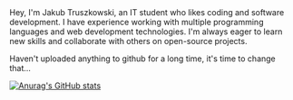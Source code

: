 ##
Hey, I'm Jakub Truszkowski, an IT student who likes coding and software development. I have experience working with multiple programming languages and web development technologies. I'm always eager to learn new skills and collaborate with others on open-source projects.

Haven't uploaded anything to github for a long time, it's time to change that...

[![Anurag's GitHub stats](https://github-readme-stats.vercel.app/api?username=jakubtru&count_private=true&show_icons=true&theme=radical)](https://github.com/anuraghazra/github-readme-stats)
### 

<!--
**jakubtru/jakubtru** is a ✨ _special_ ✨ repository because its `README.md` (this file) appears on your GitHub profile.

Here are some ideas to get you started:

- 🔭 I’m currently working on ...
- 🌱 I’m currently learning ...
- 👯 I’m looking to collaborate on ...
- 🤔 I’m looking for help with ...
- 💬 Ask me about ...
- 📫 How to reach me: ...
- 😄 Pronouns: ...
- ⚡ Fun fact: ...
-->
